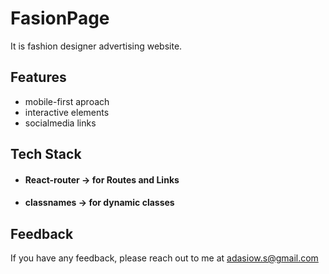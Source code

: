 
# FasionPage

It is fashion designer advertising website.


## Features

- mobile-first aproach
- interactive elements
- socialmedia links


## Tech Stack

- #### React-router -> for Routes and Links
- #### classnames -> for dynamic classes


## Feedback

If you have any feedback, please reach out to me at adasiow.s@gmail.com

